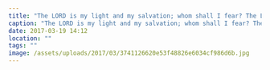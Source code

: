 ```yaml
---
title: "The LORD is my light and my salvation; whom shall I fear? The LORD is the stronghold of my life; of whom shall I be afraid? - Psalm 27:1"
caption: "The LORD is my light and my salvation; whom shall I fear? The LORD is the stronghold of my life; of whom shall I be afraid? - Psalm 27:1"
date: 2017-03-19 14:12
location: ""
tags: ""
image: /assets/uploads/2017/03/3741126620e53f48826e6034cf986d6b.jpg
---
```


